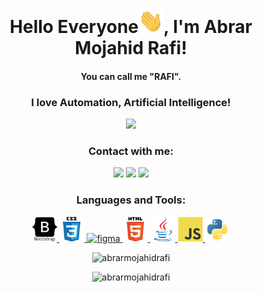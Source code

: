 <h1 align="center">Hello Everyone<img src="https://raw.githubusercontent.com/ABSphreak/ABSphreak/master/gifs/Hi.gif" width="40px" />, I'm Abrar Mojahid Rafi!</h1>
<h4 align="center">You can call me "RAFI".</h4>

<h3 align="center">I love Automation, Artificial Intelligence!</h3>


<p align="center">
    <img src="http://github-profile-summary-cards.vercel.app/api/cards/profile-details?username=AbrarMojahidRafi&theme=default"
</p>
  
<h3 align="center">Contact with me:</h3>

<p align="center">
  <a href="https://github.com/AbrarMojahidRafi">
  <img src="https://img.shields.io/badge/GitHub-100000?style=for-the-badge&logo=github&logoColor=white"></a>
  
<a href="https://twitter.com/rafi_mojahid">
  <img src="https://img.shields.io/badge/Twitter-1DA1F2?style=for-the-badge&logo=twitter&logoColor=white"></a>
  
<a href="mailto: rafi.cse.bracu@gmail.com">
  <img src="https://img.shields.io/badge/Gmail-D14836?style=for-the-badge&logo=gmail&logoColor=white"></a>









<h3 align="center">Languages and Tools:</h3>
<p align="center"> <a href="https://getbootstrap.com" target="_blank" rel="noreferrer"> <img src="https://raw.githubusercontent.com/devicons/devicon/master/icons/bootstrap/bootstrap-plain-wordmark.svg" alt="bootstrap" width="40" height="40"/> </a> <a href="https://www.w3schools.com/css/" target="_blank" rel="noreferrer"> <img src="https://raw.githubusercontent.com/devicons/devicon/master/icons/css3/css3-original-wordmark.svg" alt="css3" width="40" height="40"/> </a> <a href="https://www.figma.com/" target="_blank" rel="noreferrer"> <img src="https://www.vectorlogo.zone/logos/figma/figma-icon.svg" alt="figma" width="40" height="40"/> </a> <a href="https://www.w3.org/html/" target="_blank" rel="noreferrer"> <img src="https://raw.githubusercontent.com/devicons/devicon/master/icons/html5/html5-original-wordmark.svg" alt="html5" width="40" height="40"/> </a> <a href="https://www.java.com" target="_blank" rel="noreferrer"> <img src="https://raw.githubusercontent.com/devicons/devicon/master/icons/java/java-original.svg" alt="java" width="40" height="40"/> </a> <a href="https://developer.mozilla.org/en-US/docs/Web/JavaScript" target="_blank" rel="noreferrer"> <img src="https://raw.githubusercontent.com/devicons/devicon/master/icons/javascript/javascript-original.svg" alt="javascript" width="40" height="40"/> </a> <a href="https://www.python.org" target="_blank" rel="noreferrer"> <img src="https://raw.githubusercontent.com/devicons/devicon/master/icons/python/python-original.svg" alt="python" width="40" height="40"/> </a> 


<p align="center" ><img src="https://github-readme-stats.vercel.app/api/top-langs?username=abrarmojahidrafi&show_icons=true&locale=en&layout=compact" alt="abrarmojahidrafi" /></p>


<p align="center" ><img src="https://github-readme-streak-stats.herokuapp.com/?user=abrarmojahidrafi&" alt="abrarmojahidrafi" /></p>
